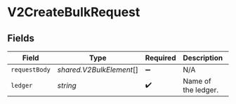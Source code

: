 # V2CreateBulkRequest


## Fields

| Field                    | Type                     | Required                 | Description              | Example                  |
| ------------------------ | ------------------------ | ------------------------ | ------------------------ | ------------------------ |
| `requestBody`            | *shared.V2BulkElement*[] | :heavy_minus_sign:       | N/A                      |                          |
| `ledger`                 | *string*                 | :heavy_check_mark:       | Name of the ledger.      | ledger001                |